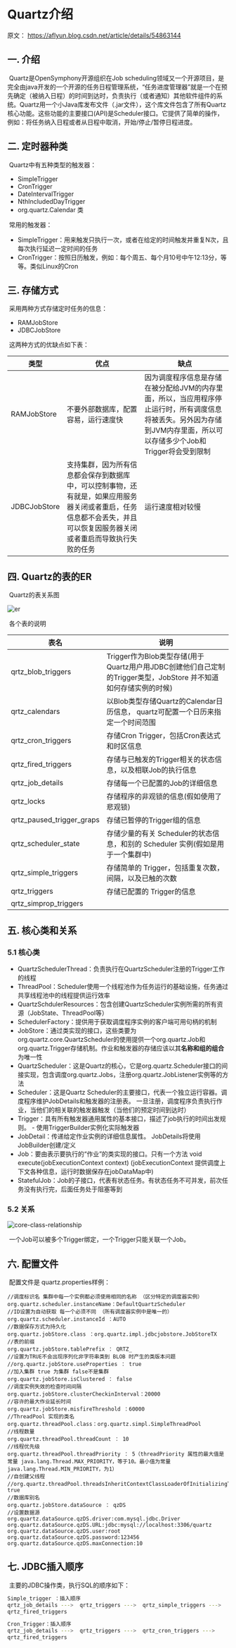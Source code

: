 # Quartz介绍

原文： https://aflyun.blog.csdn.net/article/details/54863144



## 一. 介绍

​        Quartz是OpenSymphony开源组织在Job scheduling领域又一个开源项目，是完全由java开发的一个开源的任务日程管理系统，“任务进度管理器”就是一个在预先确定（被纳入日程）的时间到达时，负责执行（或者通知）其他软件组件的系统。
​        Quartz用一个小Java库发布文件（.jar文件），这个库文件包含了所有Quartz核心功能。这些功能的主要接口(API)是Scheduler接口。它提供了简单的操作，例如：将任务纳入日程或者从日程中取消，开始/停止/暂停日程进度。

## 二. 定时器种类

​        Quartz中有五种类型的触发器：

* SimpleTrigger
* CronTrigger
* DateIntervalTrigger
* NthIncludedDayTrigger
* org.quartz.Calendar 类

​        常用的触发器：

* SimpleTrigger：用来触发只执行一次，或者在给定的时间触发并重复N次，且每次执行延迟一定时间的任务
* CronTrigger：按照日历触发，例如：每个周五、每个月10号中午12:13分，等等。类似Linux的Cron

## 三. 存储方式

​        采用两种方式存储定时任务的信息：

* RAMJobStore
* JDBCJobStore

​        这两种方式的优缺点如下表：

| 类型         | 优点                                                         | 缺点                                                         |
| ------------ | ------------------------------------------------------------ | ------------------------------------------------------------ |
| RAMJobStore  | 不要外部数据库，配置容易，运行速度快                         | 因为调度程序信息是存储在被分配给JVM的内存里面，所以，当应用程序停止运行时，所有调度信息将被丢失。另外因为存储到JVM内存里面，所以可以存储多少个Job和Trigger将会受到限制 |
| JDBCJobStore | 支持集群，因为所有信息都会保存到数据库中，可以控制事物，还有就是，如果应用服务器关闭或者重启，任务信息都不会丢失，并且可以恢复因服务器关闭或者重启而导致执行失败的任务 | 运行速度相对较慢                                             |

## 四. Quartz的表的ER

​        Quartz的表关系图

![er](./images/introduce/er.png)

​        各个表的说明

| 表名                      | 说明                                                         |
| ------------------------- | ------------------------------------------------------------ |
| qrtz_blob_triggers        | Trigger作为Blob类型存储(用于Quartz用户用JDBC创建他们自己定制的Trigger类型，JobStore 并不知道如何存储实例的时候) |
| qrtz_calendars            | 以Blob类型存储Quartz的Calendar日历信息， quartz可配置一个日历来指定一个时间范围 |
| qrtz_cron_triggers        | 存储Cron Trigger，包括Cron表达式和时区信息                   |
| qrtz_fired_triggers       | 存储与已触发的Trigger相关的状态信息，以及相联Job的执行信息   |
| qrtz_job_details          | 存储每一个已配置的Job的详细信息                              |
| qrtz_locks                | 存储程序的非观锁的信息(假如使用了悲观锁)                     |
| qrtz_paused_trigger_graps | 存储已暂停的Trigger组的信息                                  |
| qrtz_scheduler_state      | 存储少量的有关 Scheduler的状态信息，和别的 Scheduler 实例(假如是用于一个集群中) |
| qrtz_simple_triggers      | 存储简单的 Trigger，包括重复次数，间隔，以及已触的次数       |
| qrtz_triggers             | 存储已配置的 Trigger的信息                                   |
| qrtz_simprop_triggers     |                                                              |



## 五. 核心类和关系

### 5.1 核心类

* QuartzSchedulerThread：负责执行在QuartzScheduler注册的Trigger工作的线程
* ThreadPool：Scheduler使用一个线程池作为任务运行的基础设施，任务通过共享线程池中的线程提供运行效率
* QuartzSchdulerResources：包含创建QuartzScheduler实例所需的所有资源（JobState、ThreadPool等）
* SchedulerFactory：提供用于获取调度程序实例的客户端可用句柄的机制
* JobStore：通过类实现的接口，这些类要为org.quartz.core.QuartzScheduler的使用提供一个org.quartz.Job和org.quartz.Trigger存储机制。作业和触发器的存储应该以其**名称和组的组合**为唯一性
* QuartzScheduler：这是Quartz的核心，它是org.quartz.Scheduler接口的间接实现，包含调度org.quartz.Jobs，注册org.quartz.JobListener实例等的方法
* Scheduler：这是Quartz Scheduler的主要接口，代表一个独立运行容器。调度程序维护JobDetails和触发器的注册表。 一旦注册，调度程序负责执行作业，当他们的相关联的触发器触发（当他们的预定时间到达时）
* Trigger：具有所有触发器通用属性的基本接口，描述了job执行的时间出发规则。 - 使用TriggerBuilder实例化实际触发器
* JobDetail：传递给定作业实例的详细信息属性。 JobDetails将使用JobBuilder创建/定义
* Job：要由表示要执行的“作业”的类实现的接口。只有一个方法 void execute(jobExecutionContext context)
  (jobExecutionContext 提供调度上下文各种信息，运行时数据保存在jobDataMap中)
* StatefulJob：Job的子接口，代表有状态任务。有状态任务不可并发，前次任务没有执行完，后面任务处于阻塞等到

### 5.2 关系

![core-class-relationship](./images/introduce/core-class-relationship.png)

​       一个Job可以被多个Trigger绑定，一个Trigger只能关联一个Job。

## 六. 配置文件

​        配置文件是 quartz.properties样例：

```properties
//调度标识名 集群中每一个实例都必须使用相同的名称 （区分特定的调度器实例）
org.quartz.scheduler.instanceName：DefaultQuartzScheduler
//ID设置为自动获取 每一个必须不同 （所有调度器实例中是唯一的）
org.quartz.scheduler.instanceId ：AUTO
//数据保存方式为持久化 
org.quartz.jobStore.class ：org.quartz.impl.jdbcjobstore.JobStoreTX
//表的前缀 
org.quartz.jobStore.tablePrefix ： QRTZ_
//设置为TRUE不会出现序列化非字符串类到 BLOB 时产生的类版本问题
//org.quartz.jobStore.useProperties ： true
//加入集群 true 为集群 false不是集群
org.quartz.jobStore.isClustered ： false
//调度实例失效的检查时间间隔 
org.quartz.jobStore.clusterCheckinInterval：20000 
//容许的最大作业延长时间 
org.quartz.jobStore.misfireThreshold ：60000
//ThreadPool 实现的类名 
org.quartz.threadPool.class：org.quartz.simpl.SimpleThreadPool
//线程数量 
org.quartz.threadPool.threadCount ： 10
//线程优先级 
org.quartz.threadPool.threadPriority ： 5（threadPriority 属性的最大值是常量 java.lang.Thread.MAX_PRIORITY，等于10。最小值为常量 java.lang.Thread.MIN_PRIORITY，为1）
//自创建父线程
//org.quartz.threadPool.threadsInheritContextClassLoaderOfInitializingThread： true 
//数据库别名
org.quartz.jobStore.dataSource ： qzDS
//设置数据源
org.quartz.dataSource.qzDS.driver:com.mysql.jdbc.Driver
org.quartz.dataSource.qzDS.URL:jdbc:mysql://localhost:3306/quartz
org.quartz.dataSource.qzDS.user:root
org.quartz.dataSource.qzDS.password:123456
org.quartz.dataSource.qzDS.maxConnection:10
```

## 七. JDBC插入顺序

​        主要的JDBC操作类，执行SQL的顺序如下：

```bash
Simple_trigger ：插入顺序
qrtz_job_details --->  qrtz_triggers --->  qrtz_simple_triggers --->
qrtz_fired_triggers

Cron_Trigger：插入顺序
qrtz_job_details --->  qrtz_triggers --->  qrtz_cron_triggers --->
qrtz_fired_triggers
```

